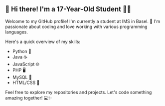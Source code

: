## 👋 Hi there! I'm a 17-Year-Old Student 👨‍💻

<!--
**finn4107/finn4107** is a ✨ _special_ ✨ repository because its `README.md` (this file) appears on your GitHub profile.

Here are some ideas to get you started:

- 🔭 I’m currently working on ...
- 🌱 I’m currently learning ...
- 👯 I’m looking to collaborate on ...
- 🤔 I’m looking for help with ...
- 💬 Ask me about ...
- 📫 How to reach me: ...
- 😄 Pronouns: ...
- ⚡ Fun fact: ...
-->

Welcome to my GitHub profile! I'm currently a student at IMS in Basel. 🚀 I'm passionate about coding and love working with various programming languages.

Here's a quick overview of my skills:

- Python 🐍
- Java ☕
- JavaScript 🌐
- PHP 🖥️
- MySQL 💾
- HTML/CSS 🎨

Feel free to explore my repositories and projects. Let's code something amazing together! 💻✨
